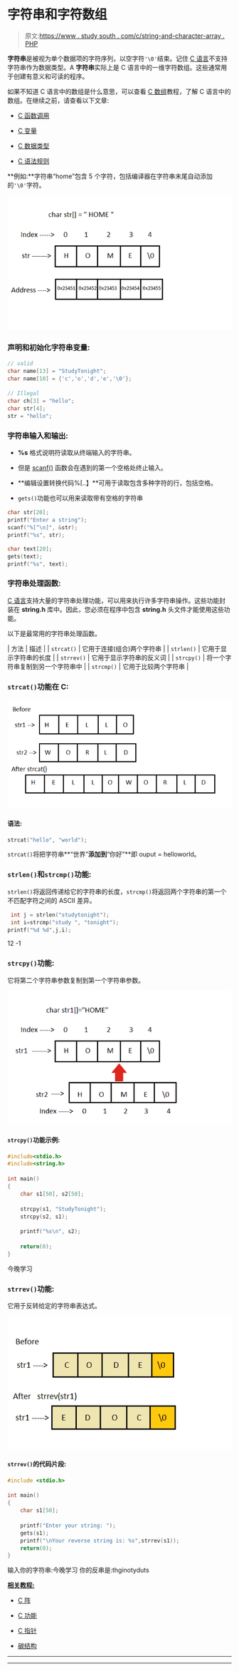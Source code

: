 # 字符串和字符数组

> 原文:[https://www . study south . com/c/string-and-character-array . PHP](https://www.studytonight.com/c/string-and-character-array.php)

**字符串**是被视为单个数据项的字符序列，以空字符`'\0'`结束。记住 [C 语言](https://www.studytonight.com/c/overview-of-c)不支持字符串作为数据类型。A **字符串**实际上是 C 语言中的一维字符数组。这些通常用于创建有意义和可读的程序。

如果不知道 C 语言中的数组是什么意思，可以查看 [C 数组](https://www.studytonight.com/c/arrays-in-c)教程，了解 C 语言中的数组。在继续之前，请查看以下文章:

*   [C 函数调用](https://www.studytonight.com/c/types-of-function-calls.php)

*   [C 变量](https://www.studytonight.com/c/variables-in-c.php)

*   [C 数据类型](https://www.studytonight.com/c/datatype-in-c.php)

*   [C 语法规则](https://www.studytonight.com/c/c-syntax.php)

**例如:**字符串“home”包含 5 个字符，包括编译器在字符串末尾自动添加的`'\0'`字符。

![string in C](img/e4304d41dad0eb6a63b711649d58c0b0.png)

### 声明和初始化字符串变量:

```cpp
// valid
char name[13] = "StudyTonight";        
char name[10] = {'c','o','d','e','\0'};      

// Illegal
char ch[3] = "hello";    
char str[4];
str = "hello"; 
```

### 字符串输入和输出:

*   **%s** 格式说明符读取从终端输入的字符串。

*   但是 [scanf()](https://www.studytonight.com/c/c-input-output-function.php) 函数会在遇到的第一个空格处终止输入。

*   **编辑设置转换代码%[..】**可用于读取包含多种字符的行，包括空格。

*   `gets()`功能也可以用来读取带有空格的字符串

```cpp
char str[20];
printf("Enter a string");
scanf("%[^\n]", &str); 
printf("%s", str); 
```

```cpp
char text[20];
gets(text);
printf("%s", text);
```

### 字符串处理函数:

[C 语言](https://www.studytonight.com/c/overview-of-c)支持大量的字符串处理功能，可以用来执行许多字符串操作。这些功能封装在 **string.h** 库中。因此，您必须在程序中包含 **string.h** 头文件才能使用这些功能。

以下是最常用的字符串处理函数。

| 方法 | 描述 |
| `strcat()` | 它用于连接(组合)两个字符串 |
| `strlen()` | 它用于显示字符串的长度 |
| ``strrev()`` | 它用于显示字符串的反义词 |
| `strcpy()` | 将一个字符串复制到另一个字符串中 |
| `strcmp()` | 它用于比较两个字符串 |

### `strcat()`功能在 C:

![strcat() function in C](img/45a4060a2dd9f40ac565febabeca3233.png)

#### 语法:

```cpp
strcat("hello", "world");
```

`strcat()`将把字符串**“世界”**添加到**“你好”**即 ouput = helloworld。

### `strlen()`和`strcmp()`功能:

`strlen()`将返回传递给它的字符串的长度，`strcmp()`将返回两个字符串的第一个不匹配字符之间的 ASCII 差异。

```cpp
 int j = strlen("studytonight");
 int i=strcmp("study ", "tonight");
printf("%d %d",j,i);
```

12 -1

### `strcpy()`功能:

它将第二个字符串参数复制到第一个字符串参数。

![srtcpy() function in C](img/99fe881de45bea981d567d9d1630b557.png)

#### `strcpy()`功能示例:

```cpp
#include<stdio.h>
#include<string.h>

int main()
{
    char s1[50], s2[50];

    strcpy(s1, "StudyTonight");     
    strcpy(s2, s1);     

    printf("%s\n", s2);

    return(0);
}
```

今晚学习

### `strrev()`功能:

它用于反转给定的字符串表达式。

![strrev() function in C](img/0f2d8aa814277d3337f6eb8350c33a43.png)

#### `strrev()`的代码片段:

```cpp
#include <stdio.h>

int main()
{ 
    char s1[50]; 

    printf("Enter your string: "); 
    gets(s1);  
    printf("\nYour reverse string is: %s",strrev(s1)); 
    return(0); 
}
```

输入你的字符串:今晚学习
你的反串是:thginotyduts

<u>**相关教程:**</u>

*   [C 阵](https://www.studytonight.com/c/arrays-in-c.php)

*   [C 功能](https://www.studytonight.com/c/user-defined-functions-in-c.php)

*   [C 指针](https://www.studytonight.com/c/pointers-in-c.php)

*   [碳结构](https://www.studytonight.com/c/structures-in-c.php)

* * *

* * *